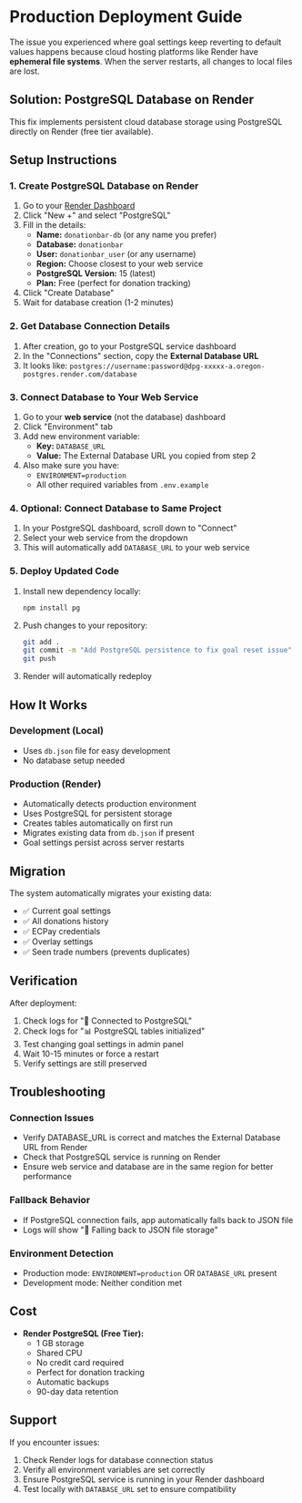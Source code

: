 # Production Deployment Guide

The issue you experienced where goal settings keep reverting to default values happens because cloud hosting platforms like Render have **ephemeral file systems**. When the server restarts, all changes to local files are lost.

## Solution: PostgreSQL Database on Render

This fix implements persistent cloud database storage using PostgreSQL directly on Render (free tier available).

## Setup Instructions

### 1. Create PostgreSQL Database on Render

1. Go to your [Render Dashboard](https://dashboard.render.com/)
2. Click "New +" and select "PostgreSQL" 
3. Fill in the details:
   - **Name:** `donationbar-db` (or any name you prefer)
   - **Database:** `donationbar`
   - **User:** `donationbar_user` (or any username)
   - **Region:** Choose closest to your web service
   - **PostgreSQL Version:** 15 (latest)
   - **Plan:** Free (perfect for donation tracking)
4. Click "Create Database"
5. Wait for database creation (1-2 minutes)

### 2. Get Database Connection Details

1. After creation, go to your PostgreSQL service dashboard
2. In the "Connections" section, copy the **External Database URL**
3. It looks like: `postgres://username:password@dpg-xxxxx-a.oregon-postgres.render.com/database`

### 3. Connect Database to Your Web Service

1. Go to your **web service** (not the database) dashboard
2. Click "Environment" tab
3. Add new environment variable:
   - **Key:** `DATABASE_URL`
   - **Value:** The External Database URL you copied from step 2
4. Also make sure you have:
   - `ENVIRONMENT=production`
   - All other required variables from `.env.example`

### 4. Optional: Connect Database to Same Project

1. In your PostgreSQL dashboard, scroll down to "Connect"
2. Select your web service from the dropdown
3. This will automatically add `DATABASE_URL` to your web service

### 5. Deploy Updated Code

1. Install new dependency locally:
   ```bash
   npm install pg
   ```

2. Push changes to your repository:
   ```bash
   git add .
   git commit -m "Add PostgreSQL persistence to fix goal reset issue"
   git push
   ```

3. Render will automatically redeploy

## How It Works

### Development (Local)
- Uses `db.json` file for easy development
- No database setup needed

### Production (Render)
- Automatically detects production environment
- Uses PostgreSQL for persistent storage
- Creates tables automatically on first run
- Migrates existing data from `db.json` if present
- Goal settings persist across server restarts

## Migration

The system automatically migrates your existing data:
- ✅ Current goal settings
- ✅ All donations history  
- ✅ ECPay credentials
- ✅ Overlay settings
- ✅ Seen trade numbers (prevents duplicates)

## Verification

After deployment:
1. Check logs for "🐘 Connected to PostgreSQL"
2. Check logs for "📊 PostgreSQL tables initialized"
3. Test changing goal settings in admin panel
4. Wait 10-15 minutes or force a restart
5. Verify settings are still preserved

## Troubleshooting

### Connection Issues
- Verify DATABASE_URL is correct and matches the External Database URL from Render
- Check that PostgreSQL service is running on Render
- Ensure web service and database are in the same region for better performance

### Fallback Behavior
- If PostgreSQL connection fails, app automatically falls back to JSON file
- Logs will show "📝 Falling back to JSON file storage"

### Environment Detection
- Production mode: `ENVIRONMENT=production` OR `DATABASE_URL` present
- Development mode: Neither condition met

## Cost

- **Render PostgreSQL (Free Tier):**
  - 1 GB storage
  - Shared CPU
  - No credit card required
  - Perfect for donation tracking
  - Automatic backups
  - 90-day data retention

## Support

If you encounter issues:
1. Check Render logs for database connection status
2. Verify all environment variables are set correctly
3. Ensure PostgreSQL service is running in your Render dashboard
4. Test locally with `DATABASE_URL` set to ensure compatibility

